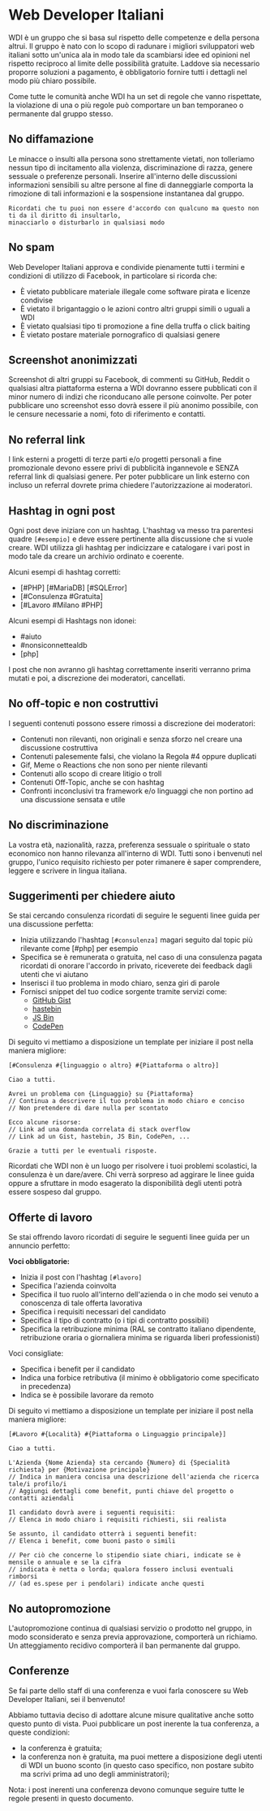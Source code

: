 # Web Developer Italiani

WDI è un gruppo che si basa sul rispetto delle competenze e della persona altrui.
Il gruppo è nato con lo scopo di radunare i migliori sviluppatori web italiani sotto un'unica ala in modo tale da scambiarsi idee ed opinioni nel rispetto reciproco al limite delle possibilità gratuite. Laddove sia necessario proporre soluzioni a pagamento, è obbligatorio fornire tutti i dettagli nel modo più chiaro possibile.

Come tutte le comunità anche WDI ha un set di regole che vanno rispettate, la violazione di una o più regole può comportare un ban temporaneo o permanente dal gruppo stesso.

## No diffamazione

Le minacce o insulti alla persona sono strettamente vietati, non tolleriamo nessun tipo di incitamento alla violenza, discriminazione di razza, genere sessuale o preferenze personali. Inserire all'interno delle discussioni informazioni sensibili su altre persone al fine di danneggiarle comporta la rimozione di tali informazioni e la sospensione instantanea dal gruppo.

    Ricordati che tu puoi non essere d'accordo con qualcuno ma questo non ti da il diritto di insultarlo,
    minacciarlo o disturbarlo in qualsiasi modo

## No spam

Web Developer Italiani approva e condivide pienamente tutti i termini e condizioni di utilizzo di Facebook, in particolare si ricorda che:

- È vietato pubblicare materiale illegale come software pirata e licenze condivise
- È vietato il brigantaggio o le azioni contro altri gruppi simili o uguali a WDI
- È vietato qualsiasi tipo ti promozione a fine della truffa o click baiting
- È vietato postare materiale pornografico di qualsiasi genere

## Screenshot anonimizzati

Screenshot di altri gruppi su Facebook, di commenti su GitHub, Reddit o qualsiasi altra piattaforma esterna a WDI dovranno essere pubblicati con il minor numero di indizi che riconducano alle persone coinvolte. Per poter pubblicare uno screenshot esso dovrà essere il più anonimo possibile, con le censure necessarie a nomi, foto di riferimento e contatti.

## No referral link

I link esterni a progetti di terze parti e/o progetti personali a fine promozionale devono essere privi di pubblicità ingannevole e SENZA referral link di qualsiasi genere.
Per poter pubblicare un link esterno con incluso un referral dovrete prima chiedere l'autorizzazione ai moderatori.

## Hashtag in ogni post

Ogni post deve iniziare con un hashtag. L'hashtag va messo tra parentesi quadre `[#esempio]` e deve essere pertinente alla discussione che si vuole creare. WDI utilizza gli hashtag per indicizzare e catalogare i vari post in modo tale da creare un archivio ordinato e coerente.

Alcuni esempi di hashtag corretti:

- [#PHP] [#MariaDB] [#SQLError]
- [#Consulenza #Gratuita]
- [#Lavoro #Milano #PHP]

Alcuni esempi di Hashtags non idonei:

- #aiuto
- #nonsiconnettealdb
- [php]

I post che non avranno gli hashtag correttamente inseriti verranno prima mutati e poi, a discrezione dei moderatori, cancellati.

## No off-topic e non costruttivi

I seguenti contenuti possono essere rimossi a discrezione dei moderatori:

- Contenuti non rilevanti, non originali e senza sforzo nel creare una discussione costruttiva
- Contenuti palesemente falsi, che violano la Regola #4 oppure duplicati
- Gif, Meme o Reactions che non sono per niente rilevanti
- Contenuti allo scopo di creare litigio o troll
- Contenuti Off-Topic, anche se con hashtag
- Confronti inconclusivi tra framework e/o linguaggi che non portino ad una discussione sensata e utile

## No discriminazione

La vostra età, nazionalità, razza, preferenza sessuale o spirituale o stato economico non hanno rilevanza all'interno di WDI. Tutti sono i benvenuti nel gruppo, l'unico requisito richiesto per poter rimanere è saper comprendere, leggere e scrivere in lingua italiana.

## Suggerimenti per chiedere aiuto

Se stai cercando consulenza ricordati di seguire le seguenti linee guida per una discussione perfetta:

- Inizia utilizzando l'hashtag `[#consulenza]` magari seguito dal topic più rilevante come [#php] per esempio
- Specifica se è remunerata o gratuita, nel caso di una consulenza pagata ricordati di onorare l'accordo in privato, riceverete dei feedback dagli utenti che vi aiutano
- Inserisci il tuo problema in modo chiaro, senza giri di parole
- Fornisci snippet del tuo codice sorgente tramite servizi come:
  - [GitHub Gist](https://gist.github.com/)
  - [hastebin](https://hastebin.com/)
  - [JS Bin](http://jsbin.com/)
  - [CodePen](https://codepen.io/pen)

Di seguito vi mettiamo a disposizione un template per iniziare il post nella maniera migliore:

```
[#Consulenza #{linguaggio o altro} #{Piattaforma o altro}]

Ciao a tutti.

Avrei un problema con {Linguaggio} su {Piattaforma}
// Continua a descrivere il tuo problema in modo chiaro e conciso
// Non pretendere di dare nulla per scontato

Ecco alcune risorse:
// Link ad una domanda correlata di stack overflow
// Link ad un Gist, hastebin, JS Bin, CodePen, ...

Grazie a tutti per le eventuali risposte.
```

Ricordati che WDI non è un luogo per risolvere i tuoi problemi scolastici, la consulenza è un dare/avere. Chi verrà sorpreso ad aggirare le linee guida oppure a sfruttare in modo esagerato la disponibilità degli utenti potrà essere sospeso dal gruppo.

## Offerte di lavoro

Se stai offrendo lavoro ricordati di seguire le seguenti linee guida per un annuncio perfetto:

**Voci obbligatorie:**

- Inizia il post con l'hashtag `[#lavoro]`
- Specifica l'azienda coinvolta
- Specifica il tuo ruolo all'interno dell'azienda o in che modo sei venuto a conoscenza di tale offerta lavorativa
- Specifica i requisiti necessari del candidato
- Specifica il tipo di contratto (o i tipi di contratto possibili)
- Specifica la retribuzione minima (RAL se contratto italiano dipendente, retribuzione oraria o giornaliera minima se riguarda liberi professionisti)

Voci consigliate:

- Specifica i benefit per il candidato
- Indica una forbice retributiva (il minimo è obbligatorio come specificato in precedenza)
- Indica se è possibile lavorare da remoto

Di seguito vi mettiamo a disposizione un template per iniziare il post nella maniera migliore:

```
[#Lavoro #{Località} #{Piattaforma o Linguaggio principale}]

Ciao a tutti.

L'Azienda {Nome Azienda} sta cercando {Numero} di {Specialità richiesta} per {Motivazione principale}
// Indica in maniera concisa una descrizione dell'azienda che ricerca tale/i profilo/i
// Aggiungi dettagli come benefit, punti chiave del progetto o contatti aziendali

Il candidato dovrà avere i seguenti requisiti:
// Elenca in modo chiaro i requisiti richiesti, sii realista

Se assunto, il candidato otterrà i seguenti benefit:
// Elenca i benefit, come buoni pasto o simili

// Per ciò che concerne lo stipendio siate chiari, indicate se è mensile o annuale e se la cifra
// indicata è netta o lorda; qualora fossero inclusi eventuali rimborsi
// (ad es.spese per i pendolari) indicate anche questi
```

## No autopromozione

L'autopromozione continua di qualsiasi servizio o prodotto nel gruppo, in modo sconsiderato e senza previa approvazione, comporterà un richiamo. Un atteggiamento recidivo comporterà il ban permanente dal gruppo.

## Conferenze

Se fai parte dello staff di una conferenza e vuoi farla conoscere su Web Developer Italiani, sei il benvenuto!

Abbiamo tuttavia deciso di adottare alcune misure qualitative anche sotto questo punto di vista. Puoi pubblicare un post inerente la tua conferenza, a queste condizioni:

* la conferenza è gratuita;
* la conferenza non è gratuita, ma puoi mettere a disposizione degli utenti di WDI un buono sconto (in questo caso specifico, non postare subito ma scrivi prima ad uno degli amministratori);

Nota: i post inerenti una conferenza devono comunque seguire tutte le regole presenti in questo documento.
